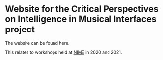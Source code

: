 # Website for the Critical Perspectives on Intelligence in Musical Interfaces project

The website can be found [here](https://critical-ml-music-interfaces.github.io).

This relates to workshops held at [NIME](https://nime.org) in 2020 and 2021.
